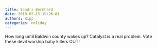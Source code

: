 ```yaml
---
title: Sandra Bernhard
date: 2018-05-15 19:26:01
authors: Ripp
categories: Holiday
---
```


 How long until Baldwin county wakes up? Catalyst is a real problem. Vote these devil worship baby killers OUT!